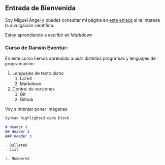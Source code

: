 ﻿## Entrada de Bienvenida

Soy Miguel Ángel y puedes consultar mi página en [este enlace](https://cienciaintravenosa.wordress.com) si te interesa la divulgación científica.

Estoy aprendiendo a escribir en *Markdown*

### Curso de **Darwin Eventur**:

En este curso hemos aprendido a usar distintos programas y lenguajes de programación:

1. Lenguajes de texto plano
	1. LaTeX
	1. Markdown
1. Control de versiones
	1. Git
	1. Github

Voy a intentar poner imégenes

```markdown
Syntax highlighted code block

# Header 1
## Header 2
### Header 3

- Bulleted
- List

1. Numbered